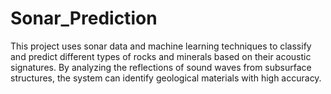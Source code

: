 # Sonar_Prediction
This project uses sonar data and machine learning techniques to classify and predict different types of rocks and minerals based on their acoustic signatures. By analyzing the reflections of sound waves from subsurface structures, the system can identify geological materials with high accuracy.
